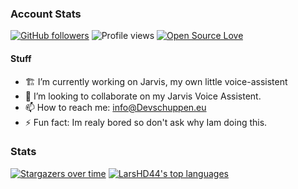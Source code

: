 ### Account Stats
[![GitHub followers](https://img.shields.io/github/followers/LarsHD44.svg?style=social&label=Follow&maxAge=2592000)](https://github.com/LarsHD44?tab=followers) 
![Profile views](https://gpvc.arturio.dev/LarsHD44)
[![Open Source Love](https://badges.frapsoft.com/os/v1/open-source.png?v=103)](https://github.com/LarsHD44/)

#### Stuff
- 🏗️ I’m currently working on Jarvis, my own little voice-assistent
- 👯 I’m looking to collaborate on my Jarvis Voice Assistent.
- 📫 How to reach me: info@Devschuppen.eu
- ⚡ Fun fact: Im realy bored so don't ask why Iam doing this.

### Stats
[![Stargazers over time](https://starchart.cc/LarsHD44.svg)](https://starchart.cc/LarsHD44)
[![LarsHD44's top languages](https://github-readme-stats.vercel.app/api/top-langs/?username=LarsHD44&theme=blue-green)](https://github.com/LarsHD44)
